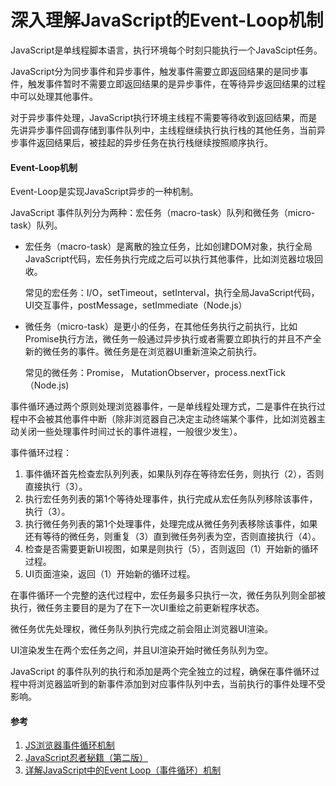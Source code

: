# 深入理解JavaScript的Event-Loop机制

JavaScript是单线程脚本语言，执行环境每个时刻只能执行一个JavaScipt任务。

JavaScript分为同步事件和异步事件，触发事件需要立即返回结果的是同步事件，触发事件暂时不需要立即返回结果的是异步事件，在等待异步返回结果的过程中可以处理其他事件。

对于异步事件处理，JavaScript执行环境主线程不需要等待收到返回结果，而是先讲异步事件回调存储到事件队列中，主线程继续执行执行栈的其他任务，当前异步事件返回结果后，被挂起的异步任务在执行栈继续按照顺序执行。

#### Event-Loop机制

Event-Loop是实现JavaScript异步的一种机制。

JavaScript 事件队列分为两种：宏任务（macro-task）队列和微任务（micro-task）队列。
 
+ 宏任务（macro-task）是离散的独立任务，比如创建DOM对象，执行全局JavaScript代码，宏任务执行完成之后可以执行其他事件，比如浏览器垃圾回收。

    常见的宏任务：I/O，setTimeout，setInterval，执行全局JavaScript代码，UI交互事件，postMessage，setImmediate（Node.js）

+ 微任务（micro-task）是更小的任务，在其他任务执行之前执行，比如Promise执行方法，微任务一般通过异步执行或者需要立即执行的并且不产全新的微任务的事件。微任务是在浏览器UI重新渲染之前执行。

    常见的微任务：Promise， MutationObserver，process.nextTick（Node.js)

事件循环通过两个原则处理浏览器事件，一是单线程处理方式，二是事件在执行过程中不会被其他事件中断（除非浏览器自己决定主动终端某个事件，比如浏览器主动关闭一些处理事件时间过长的事件进程，一般很少发生）。

事件循环过程：

1. 事件循环首先检查宏队列列表，如果队列存在等待宏任务，则执行（2），否则直接执行（3）。
2. 执行宏任务列表的第1个等待处理事件，执行完成从宏任务队列移除该事件，执行（3）。
3. 执行微任务列表的第1个处理事件，处理完成从微任务列表移除该事件，如果还有等待的微任务，则重复（3）直到微任务列表为空，否则直接执行（4）。
4. 检查是否需要更新UI视图，如果是则执行（5），否则返回（1）开始新的循环过程。
5. UI页面渲染，返回（1）开始新的循环过程。

在事件循环一个完整的迭代过程中，宏任务最多只执行一次，微任务队列则全部被执行，微任务主要目的是为了在下一次UI重绘之前更新程序状态。

微任务优先处理权，微任务队列执行完成之前会阻止浏览器UI渲染。

UI渲染发生在两个宏任务之间，并且UI渲染开始时微任务队列为空。

JavaScript 的事件队列的执行和添加是两个完全独立的过程，确保在事件循环过程中将浏览器监听到的新事件添加到对应事件队列中去，当前执行的事件处理不受影响。



#### 参考
1. [JS浏览器事件循环机制](https://www.cnblogs.com/yqx0605xi/p/9267827.html)
2. [JavaScript忍者秘籍（第二版）](https://book.douban.com/subject/30143702/)
3. [详解JavaScript中的Event Loop（事件循环）机制](https://www.cnblogs.com/cangqinglang/p/8967268.html)












